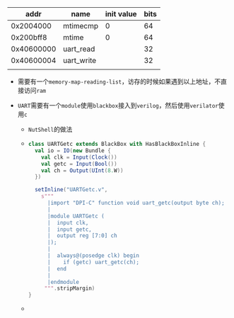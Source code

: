 | addr       | name       | init value | bits |
| ---------- | ---------- | ---------- | ---- |
| 0x2004000  | mtimecmp   | 0          | 64   |
| 0x200bff8  | mtime      | 0          | 64   |
| 0x40600000 | uart_read  |            | 32   |
| 0x40600004 | uart_write |            | 32   |
|            |            |            |      |

+ 需要有一个`memory-map-reading-list`，访存的时候如果遇到以上地址，不直接访问`ram`

+ `UART`需要有一个`module`使用`blackbox`接入到`verilog`，然后使用`verilator`使用`c`

  + `NutShell`的做法

  + ```scala
    class UARTGetc extends BlackBox with HasBlackBoxInline {
      val io = IO(new Bundle {
        val clk = Input(Clock())
        val getc = Input(Bool())
        val ch = Output(UInt(8.W))
      })
    
      setInline("UARTGetc.v",
        s"""
          |import "DPI-C" function void uart_getc(output byte ch);
          |
          |module UARTGetc (
          |  input clk,
          |  input getc,
          |  output reg [7:0] ch
          |);
          |
          |  always@(posedge clk) begin
          |    if (getc) uart_getc(ch);
          |  end
          |
          |endmodule
         """.stripMargin)
    }
    ```

  + 

